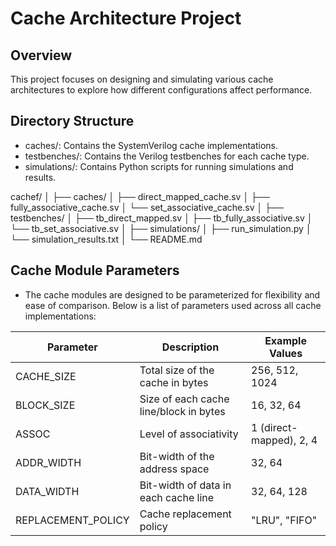 # Cache Architecture Project

## Overview
This project focuses on designing and simulating various cache architectures to explore how different configurations affect performance.

## Directory Structure
- caches/: Contains the SystemVerilog cache implementations.
- testbenches/: Contains the Verilog testbenches for each cache type.
- simulations/: Contains Python scripts for running simulations and results.

cachef/
│
├── caches/
│   ├── direct_mapped_cache.sv
│   ├── fully_associative_cache.sv
│   └── set_associative_cache.sv
│
├── testbenches/
│   ├── tb_direct_mapped.sv
│   ├── tb_fully_associative.sv
│   └── tb_set_associative.sv
│
├── simulations/
│   ├── run_simulation.py
│   └── simulation_results.txt
│
└── README.md

## Cache Module Parameters
- The cache modules are designed to be parameterized for flexibility and ease of comparison. Below is a list of parameters used across all cache implementations:

| Parameter               | Description                              | Example Values          |
|-------------------------|------------------------------------------|-------------------------|
| CACHE_SIZE              | Total size of the cache in bytes         | 256, 512, 1024          |
| BLOCK_SIZE              | Size of each cache line/block in bytes   | 16, 32, 64              |
| ASSOC                   | Level of associativity                   | 1 (direct-mapped), 2, 4 |
| ADDR_WIDTH              | Bit-width of the address space           | 32, 64                  |
| DATA_WIDTH              | Bit-width of data in each cache line     | 32, 64, 128             |
| REPLACEMENT_POLICY      | Cache replacement policy                 | "LRU", "FIFO"           |